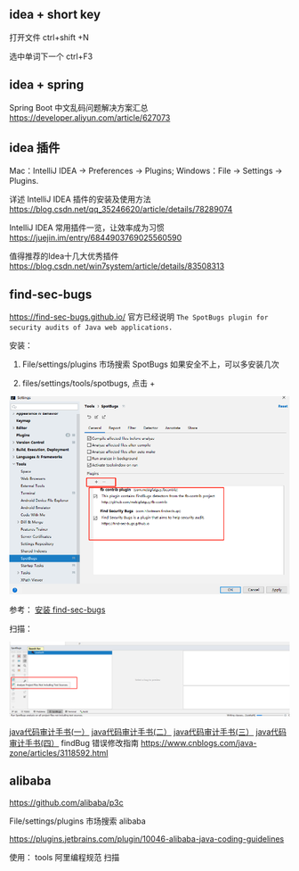 
## idea + short key

打开文件 ctrl+shift +N

选中单词下一个 ctrl+F3

## idea + spring

Spring Boot 中文乱码问题解决方案汇总
https://developer.aliyun.com/article/627073

## idea 插件
Mac：IntelliJ IDEA -> Preferences -> Plugins;
Windows：File -> Settings -> Plugins.

详述 IntelliJ IDEA 插件的安装及使用方法
https://blog.csdn.net/qq_35246620/article/details/78289074

IntelliJ IDEA 常用插件一览，让效率成为习惯
https://juejin.im/entry/6844903769025560590

值得推荐的Idea十几大优秀插件
https://blog.csdn.net/win7system/article/details/83508313

## find-sec-bugs

https://find-sec-bugs.github.io/ 官方已经说明 `The SpotBugs plugin for security audits of Java web applications.`

安装：

1. File/settings/plugins 市场搜索 SpotBugs
如果安全不上，可以多安装几次


2. files/settings/tools/spotbugs, 点击 +

![](2021-06-25-00-19-52.png)

参考： [安装 find-sec-bugs](https://github.com/find-sec-bugs/find-sec-bugs/wiki/IntelliJ-Tutorial)

扫描：

![](2021-06-25-00-22-54.png)


[java代码审计手书(一）](https://xz.aliyun.com/t/3358)
[java代码审计手书(二）](https://xz.aliyun.com/t/3372)
[java代码审计手书(三）](https://xz.aliyun.com/t/3416)
[java代码审计手书(四）](https://xz.aliyun.com/t/3460)
findBug 错误修改指南
https://www.cnblogs.com/java-zone/articles/3118592.html

## alibaba

https://github.com/alibaba/p3c

File/settings/plugins 市场搜索 alibaba

https://plugins.jetbrains.com/plugin/10046-alibaba-java-coding-guidelines

使用： tools 阿里编程规范 扫描